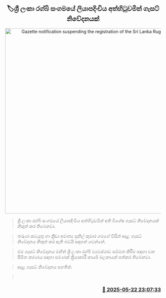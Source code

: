 <p align='center'><b><h2 align='center' title='Gazette notification suspending the registration of the Sri Lanka Rugby Union'>🏷ශ්‍රී ලංකා රග්බි සංගමයේ ලියාපදිංචිය අත්හිටුවමින් ගැසට් නිවේදනයක්</h2></b></p>
<p align='center'><img src='https://helakuru.sgp1.cdn.digitaloceanspaces.com/esana/images/lib/rugby-0.jpg' width='600' alt='Gazette notification suspending the registration of the Sri Lanka Rugby Union'></p>

> ශ්‍රී ලංකා රග්බි සංගමයේ ලියාපදිංචිය අත්හිටුවමින් අති විශේෂ ගැසට් නිවේදනයක් නිකුත් කර තිබෙනවා.

> තරුණ කටයුතු හා ක්‍රීඩා අමාත්‍ය සුනිල් කුමාර ගමගේ විසින් අදාළ ගැසට් නිවේදනය නිකුත් කර ඇති බවයි සඳහන් වෙන්නේ.

> එම ගැසට් නිවේදනය මඟින් ශ්‍රී ලංකා රග්බි ව්‍යවස්ථාව සම්මත කිරීම සඳහා වන සීමිත කරණය සඳහා පමණක් ක්‍රියාකාරී කාර්ය බලකායක් පත්කර තිබෙනවා.

> අදාළ ගැසට් නිවේදනය පහතින්.

>  



<h3 align='right'><a href='https://www.helakuru.lk/esana/p/110355/'>📅 2025-05-22 23:07:33</a></h3>
